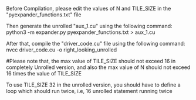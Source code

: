 Before Compilation, please edit the values of N and TILE_SIZE in the "pyexpander_functions.txt" file

Then generate the unrolled "aux_1.cu" using the following command:
python3 -m expander.py pyexpander_functions.txt > aux_1.cu

After that, compile the "driver_code.cu" file using the following command:
nvcc driver_code.cu -o right_looking_unrolled

#Please note that, the max value of TILE_SIZE should not exceed 16 in completely Unrolled version, and also the max value of N should not exceed 16 times the value of TILE_SIZE

To use TILE_SIZE 32 in the unrolled version, you should have to define a loop which should run twice, i.e, 16 unrolled statement running twice
